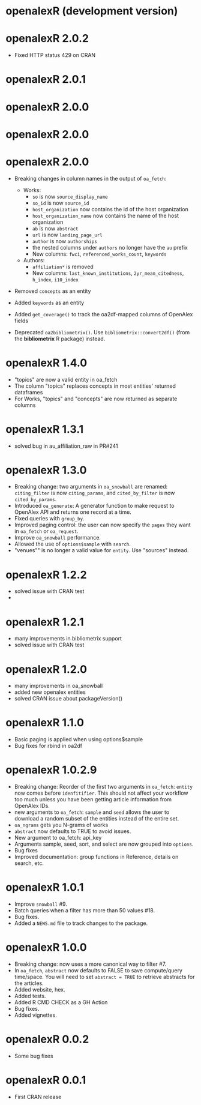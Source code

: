 # openalexR (development version)

# openalexR 2.0.2
* Fixed HTTP status 429 on CRAN

# openalexR 2.0.1

# openalexR 2.0.0

# openalexR 2.0.0

# openalexR 2.0.0
* Breaking changes in column names in the output of `oa_fetch`:
  * Works:
    * `so` is now `source_display_name`
    * `so_id` is now `source_id`
    * `host_organization` now contains the id of the host organization
    * `host_organization_name` now contains the name of the host organization
    * `ab` is now `abstract`
    * `url` is now `landing_page_url`
    * `author` is now `authorships`
    * the nested columns under `authors` no longer have the `au` prefix
    * New columns: `fwci`, `referenced_works_count`, `keywords`
  * Authors:
    * `affiliation*` is removed
    * New columns: `last_known_institutions`, `2yr_mean_citedness`, `h_index`, `i10_index`
* Removed `concepts` as an entity
* Added `keywords` as an entity
* Added `get_coverage()` to track the oa2df-mapped columns of OpenAlex fields
  
* Deprecated `oa2bibliometrix()`. Use `bibliometrix::convert2df()` 
(from the **bibliometrix** R package) instead.

# openalexR 1.4.0
* "topics" are now a valid entity in oa_fetch
* The column "topics" replaces concepts in most entities' returned dataframes
* For Works, "topics" and "concepts" are now returned as separate columns

# openalexR 1.3.1
* solved bug in au_affiliation_raw in PR#241

# openalexR 1.3.0
* Breaking change: two arguments in `oa_snowball` are renamed:
`citing_filter` is now `citing_params`,
and `cited_by_filter` is now `cited_by_params`.
* Introduced `oa_generate`: A generator function to make request to OpenAlex API
and returns one record at a time.
* Fixed queries with `group_by`.
* Improved paging control: the user can now specify the `pages` they want in 
`oa_fetch` or `oa_request`.
* Improve `oa_snowball` performance.
* Allowed the use of `options$sample` with `search`.
* "venues"" is no longer a valid value for `entity`. Use "sources" instead.

# openalexR 1.2.2
* solved issue with CRAN test
* 

# openalexR 1.2.1
* many improvements in bibliometrix support
* solved issue with CRAN test

# openalexR 1.2.0
* many improvements in oa_snowball
* added new openalex entities
* solved CRAN issue about  packageVersion() 

# openalexR 1.1.0
* Basic paging is applied when using options$sample
* Bug fixes for rbind in oa2df

# openalexR 1.0.2.9
* Breaking change: Reorder of the first two arguments in `oa_fetch`: `entity` now comes before `idenfitifier`.
This should not affect your workflow too much unless you have been getting article information from OpenAlex IDs.
* new arguments to `oa_fetch`: `sample` and `seed` allows the user to download a random subset of the entities instead of the entire set.
* `oa_ngrams` gets you N-grams of works
* `abstract` now defaults to TRUE to avoid issues.
* New argument to oa_fetch: api_key
* Arguments sample, seed, sort, and select are now grouped into `options`.
* Bug fixes
* Improved documentation: group functions in Reference, details on search, etc.

# openalexR 1.0.1

* Improve `snowball` #9.
* Batch queries when a filter has more than 50 values #18.
* Bug fixes.
* Added a `NEWS.md` file to track changes to the package.

# openalexR 1.0.0
* Breaking change: now uses a more canonical way to filter #7.
* In `oa_fetch`, `abstract` now defaults to FALSE to save compute/query time/space. You will need to set `abstract = TRUE` to retrieve abstracts for the articles.
* Added website, hex.
* Added tests.
* Added R CMD CHECK as a GH Action
* Bug fixes.
* Added vignettes.

# openalexR 0.0.2
* Some bug fixes

# openalexR 0.0.1
* First CRAN release
